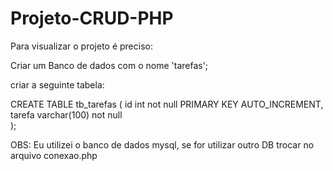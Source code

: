 # Projeto-CRUD-PHP

Para visualizar o projeto é preciso:

Criar um Banco de dados com o nome 'tarefas';

criar a seguinte tabela:

CREATE TABLE tb_tarefas (
	id int not null PRIMARY KEY AUTO_INCREMENT,
    	tarefa varchar(100) not null   
);

OBS: Eu utilizei o banco de dados mysql, se for utilizar outro DB trocar no arquivo conexao.php

